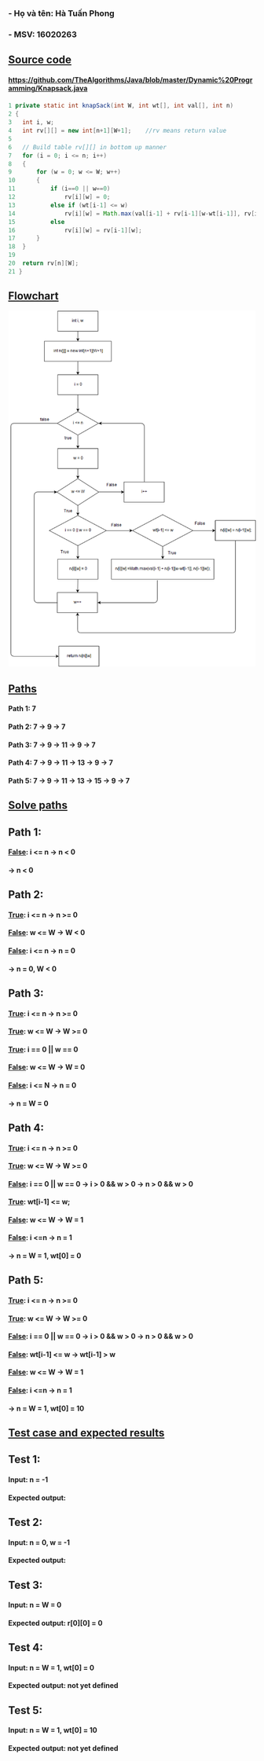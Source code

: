 ### **- Họ và tên: Hà Tuấn Phong**
### **- MSV: 16020263**
## **<u>Source code</u>**
#### https://github.com/TheAlgorithms/Java/blob/master/Dynamic%20Programming/Knapsack.java
```Java
1 private static int knapSack(int W, int wt[], int val[], int n)
2 {
3 	int i, w;
4 	int rv[][] = new int[n+1][W+1];    //rv means return value
5 	
6 	// Build table rv[][] in bottom up manner
7 	for (i = 0; i <= n; i++)
8 	{
9 		for (w = 0; w <= W; w++)
10		{
11			if (i==0 || w==0)
12				rv[i][w] = 0;
13			else if (wt[i-1] <= w)
14				rv[i][w] = Math.max(val[i-1] + rv[i-1][w-wt[i-1]], rv[i-1][w]);
15			else
16				rv[i][w] = rv[i-1][w];
17		}
18	}
19	
20	return rv[n][W];
21 }
```
## **<u>Flowchart</u>**
![](Knapsack.png)

## **<u>Paths</u>**
#### **Path 1:** 7
#### **Path 2:** 7 &rarr; 9 &rarr; 7
#### **Path 3:** 7 &rarr; 9 &rarr; 11 &rarr; 9 &rarr; 7
#### **Path 4:** 7 &rarr; 9 &rarr; 11 &rarr; 13 &rarr; 9 &rarr; 7 
#### **Path 5:** 7 &rarr; 9 &rarr; 11 &rarr; 13 &rarr; 15 &rarr; 9 &rarr; 7

## **<u>Solve paths</u>**
## **Path 1:**
#### **<u>False</u>**: i <= n &rarr; n < 0
#### &rarr; n < 0
## **Path 2:**
#### **<u>True</u>**: i <= n &rarr; n >= 0
#### **<u>False</u>**: w <= W &rarr; W < 0
#### **<u>False</u>**: i <= n &rarr; n = 0
#### &rarr; n = 0, W < 0
## **Path 3:**
#### **<u>True</u>**: i <= n &rarr; n >= 0
#### **<u>True</u>**: w <= W &rarr; W >= 0
#### **<u>True</u>**: i == 0 || w == 0
#### **<u>False</u>**: w <= W &rarr; W = 0
#### **<u>False</u>**: i <= N &rarr; n = 0
#### &rarr; n = W = 0
## **Path 4:**
#### **<u>True</u>**: i <= n &rarr; n >= 0
#### **<u>True</u>**: w <= W &rarr; W >= 0
#### **<u>False</u>**: i == 0 || w == 0 &rarr; i > 0 && w > 0 &rarr; n > 0 && w > 0
#### **<u>True</u>**: wt[i-1] <= w;
#### **<u>False</u>**: w <= W &rarr; W = 1
#### **<u>False</u>**: i <=n &rarr; n = 1
#### &rarr; n = W = 1, wt[0] = 0
## **Path 5:**
#### **<u>True</u>**: i <= n &rarr; n >= 0
#### **<u>True</u>**: w <= W &rarr; W >= 0
#### **<u>False</u>**: i == 0 || w == 0 &rarr; i > 0 && w > 0 &rarr; n > 0 && w > 0
#### **<u>False</u>**: wt[i-1] <= w &rarr; wt[i-1] > w
#### **<u>False</u>**: w <= W &rarr; W = 1
#### **<u>False</u>**: i <=n &rarr; n = 1
#### &rarr; n = W = 1, wt[0] = 10
## **<u>Test case and expected results</u>**
## **Test 1:**
#### **Input**: n = -1
#### **Expected output**: 
## **Test 2:**
#### **Input**: n = 0, w = -1
#### **Expected output**: 
## **Test 3:**
#### **Input**: n = W = 0
#### **Expected output**: r[0][0] = 0
## **Test 4:**
#### **Input**: n = W = 1, wt[0] = 0
#### **Expected output**: not yet defined
## **Test 5:**
#### **Input**: n = W = 1, wt[0] = 10
#### **Expected output**: not yet defined

